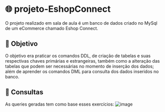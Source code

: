 # 🌐 projeto-EshopConnect

O projeto realizado em sala de aula é um banco de dados criado no MySql de um eCommerce chamado Eshop Connect.

## 📍 Objetivo 

O objetivo era praticar os comandos DDL, de criação de tabelas e suas respectivas chaves primárias e estrangeiras, também como a alteração das tabelas que podem ser necessárias no momento de inserção dos dados; além de aprender os comandos DML para consulta dos dados inseridos no banco.

## 🔎 Consultas

As queries geradas tem como base esses exercícios:
![image](https://github.com/LaizaBarbosa/projeto-EshopContent/assets/131712297/ad87d8d0-0bdb-486e-b5e9-a7d375b3786e)
